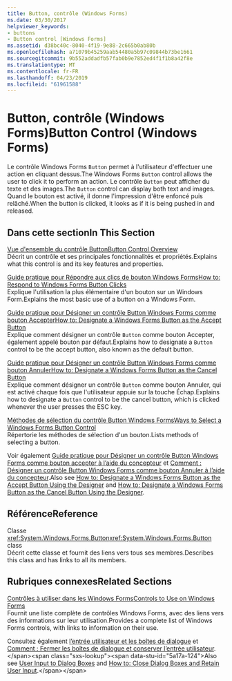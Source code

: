 ```yaml
---
title: Button, contrôle (Windows Forms)
ms.date: 03/30/2017
helpviewer_keywords:
- buttons
- Button control [Windows Forms]
ms.assetid: d38bc40c-8040-4f19-9e88-2c665b0ab80b
ms.openlocfilehash: a71079b45259aab54480a5b97c09844b73be1661
ms.sourcegitcommit: 9b552addadfb57fab0b9e7852ed4f1f1b8a42f8e
ms.translationtype: MT
ms.contentlocale: fr-FR
ms.lasthandoff: 04/23/2019
ms.locfileid: "61961588"
---
```

# <a name="button-control-windows-forms"></a><span data-ttu-id="5a17a-102">Button, contrôle (Windows Forms)</span><span class="sxs-lookup"><span data-stu-id="5a17a-102">Button Control (Windows Forms)</span></span>
<span data-ttu-id="5a17a-103">Le contrôle Windows Forms `Button` permet à l'utilisateur d'effectuer une action en cliquant dessus.</span><span class="sxs-lookup"><span data-stu-id="5a17a-103">The Windows Forms `Button` control allows the user to click it to perform an action.</span></span> <span data-ttu-id="5a17a-104">Le contrôle `Button` peut afficher du texte et des images.</span><span class="sxs-lookup"><span data-stu-id="5a17a-104">The `Button` control can display both text and images.</span></span> <span data-ttu-id="5a17a-105">Quand le bouton est activé, il donne l'impression d'être enfoncé puis relâché.</span><span class="sxs-lookup"><span data-stu-id="5a17a-105">When the button is clicked, it looks as if it is being pushed in and released.</span></span>  
  
## <a name="in-this-section"></a><span data-ttu-id="5a17a-106">Dans cette section</span><span class="sxs-lookup"><span data-stu-id="5a17a-106">In This Section</span></span>  
 [<span data-ttu-id="5a17a-107">Vue d'ensemble du contrôle Button</span><span class="sxs-lookup"><span data-stu-id="5a17a-107">Button Control Overview</span></span>](button-control-overview-windows-forms.md)  
 <span data-ttu-id="5a17a-108">Décrit un contrôle et ses principales fonctionnalités et propriétés.</span><span class="sxs-lookup"><span data-stu-id="5a17a-108">Explains what this control is and its key features and properties.</span></span>  
  
 [<span data-ttu-id="5a17a-109">Guide pratique pour Répondre aux clics de bouton Windows Forms</span><span class="sxs-lookup"><span data-stu-id="5a17a-109">How to: Respond to Windows Forms Button Clicks</span></span>](how-to-respond-to-windows-forms-button-clicks.md)  
 <span data-ttu-id="5a17a-110">Explique l'utilisation la plus élémentaire d'un bouton sur un Windows Form.</span><span class="sxs-lookup"><span data-stu-id="5a17a-110">Explains the most basic use of a button on a Windows Form.</span></span>  
  
 [<span data-ttu-id="5a17a-111">Guide pratique pour Désigner un contrôle Button Windows Forms comme bouton Accepter</span><span class="sxs-lookup"><span data-stu-id="5a17a-111">How to: Designate a Windows Forms Button as the Accept Button</span></span>](how-to-designate-a-windows-forms-button-as-the-accept-button.md)  
 <span data-ttu-id="5a17a-112">Explique comment désigner un contrôle `Button` comme bouton Accepter, également appelé bouton par défaut.</span><span class="sxs-lookup"><span data-stu-id="5a17a-112">Explains how to designate a `Button` control to be the accept button, also known as the default button.</span></span>  
  
 [<span data-ttu-id="5a17a-113">Guide pratique pour Désigner un contrôle Button Windows Forms comme bouton Annuler</span><span class="sxs-lookup"><span data-stu-id="5a17a-113">How to: Designate a Windows Forms Button as the Cancel Button</span></span>](how-to-designate-a-windows-forms-button-as-the-cancel-button.md)  
 <span data-ttu-id="5a17a-114">Explique comment désigner un contrôle `Button` comme bouton Annuler, qui est activé chaque fois que l'utilisateur appuie sur la touche Échap.</span><span class="sxs-lookup"><span data-stu-id="5a17a-114">Explains how to designate a `Button` control to be the cancel button, which is clicked whenever the user presses the ESC key.</span></span>  
  
 [<span data-ttu-id="5a17a-115">Méthodes de sélection du contrôle Button Windows Forms</span><span class="sxs-lookup"><span data-stu-id="5a17a-115">Ways to Select a Windows Forms Button Control</span></span>](ways-to-select-a-windows-forms-button-control.md)  
 <span data-ttu-id="5a17a-116">Répertorie les méthodes de sélection d'un bouton.</span><span class="sxs-lookup"><span data-stu-id="5a17a-116">Lists methods of selecting a button.</span></span>  
  
 <span data-ttu-id="5a17a-117">Voir également [Guide pratique pour Désigner un contrôle Button Windows Forms comme bouton accepter à l’aide du concepteur](designate-a-wf-button-as-the-accept-button-using-the-designer.md) et [Comment : Désigner un contrôle Button Windows Forms comme bouton Annuler à l’aide du concepteur](designate-a-wf-button-as-the-cancel-button-using-the-designer.md).</span><span class="sxs-lookup"><span data-stu-id="5a17a-117">Also see [How to: Designate a Windows Forms Button as the Accept Button Using the Designer](designate-a-wf-button-as-the-accept-button-using-the-designer.md) and [How to: Designate a Windows Forms Button as the Cancel Button Using the Designer](designate-a-wf-button-as-the-cancel-button-using-the-designer.md).</span></span>  
  
## <a name="reference"></a><span data-ttu-id="5a17a-118">Référence</span><span class="sxs-lookup"><span data-stu-id="5a17a-118">Reference</span></span>  
 <span data-ttu-id="5a17a-119">Classe <xref:System.Windows.Forms.Button></span><span class="sxs-lookup"><span data-stu-id="5a17a-119"><xref:System.Windows.Forms.Button> class</span></span>  
 <span data-ttu-id="5a17a-120">Décrit cette classe et fournit des liens vers tous ses membres.</span><span class="sxs-lookup"><span data-stu-id="5a17a-120">Describes this class and has links to all its members.</span></span>  
  
## <a name="related-sections"></a><span data-ttu-id="5a17a-121">Rubriques connexes</span><span class="sxs-lookup"><span data-stu-id="5a17a-121">Related Sections</span></span>  
 [<span data-ttu-id="5a17a-122">Contrôles à utiliser dans les Windows Forms</span><span class="sxs-lookup"><span data-stu-id="5a17a-122">Controls to Use on Windows Forms</span></span>](controls-to-use-on-windows-forms.md)  
 <span data-ttu-id="5a17a-123">Fournit une liste complète de contrôles Windows Forms, avec des liens vers des informations sur leur utilisation.</span><span class="sxs-lookup"><span data-stu-id="5a17a-123">Provides a complete list of Windows Forms controls, with links to information on their use.</span></span>  
  
 <span data-ttu-id="5a17a-124">Consultez également [l’entrée utilisateur et les boîtes de dialogue](https://docs.microsoft.com/previous-versions/visualstudio/visual-studio-2010/1s9ws53w(v=vs.100)) et [Comment : Fermer les boîtes de dialogue et conserver l’entrée utilisateur](https://docs.microsoft.com/previous-versions/visualstudio/visual-studio-2010/65ad5907(v=vs.100)).</span><span class="sxs-lookup"><span data-stu-id="5a17a-124">Also see [User Input to Dialog Boxes](https://docs.microsoft.com/previous-versions/visualstudio/visual-studio-2010/1s9ws53w(v=vs.100)) and [How to: Close Dialog Boxes and Retain User Input](https://docs.microsoft.com/previous-versions/visualstudio/visual-studio-2010/65ad5907(v=vs.100)).</span></span>
